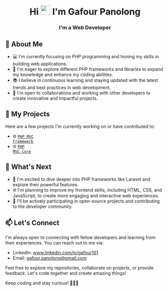 <h1 align="center">Hi <img src="https://raw.githubusercontent.com/iampavangandhi/iampavangandhi/master/gifs/Hi.gif" width="30px"> I'm Gafour Panolong</h1>

<h3 align="center">I'm a Web Developer</h3>


## 🌱 About Me

- 💻 I'm currently focusing on PHP programming and honing my skills in building web applications.
- 🌟 I'm eager to explore different PHP frameworks and libraries to expand my knowledge and enhance my coding abilities.
- 📚 I believe in continuous learning and staying updated with the latest trends and best practices in web development.
- 👯 I'm open to collaborations and working with other developers to create innovative and impactful projects.

## 🚀 My Projects

Here are a few projects I'm currently working on or have contributed to:

- 🌐 <code>[PHP MVC Framework](https://github.com/Gafour101/PHP-MVC-Framework)</code>
- 🌐 <code>[PHP MVC Core](https://github.com/Gafour101/gaf-php-mvc-core)</code>


## 🔭 What's Next

- 📖 I'm excited to dive deeper into PHP frameworks like Laravel and explore their powerful features.
- 🌐 I'm planning to improve my frontend skills, including HTML, CSS, and JavaScript, to create more engaging and interactive web experiences.
- 🌟 I'll be actively participating in open-source projects and contributing to the developer community.


## 📫 Let's Connect

I'm always open to connecting with fellow developers and learning from their experiences. You can reach out to me via:

- LinkedIn: www.linkedin.com/in/gafour101
- Email: gafour.panolong@gmail.com

Feel free to explore my repositories, collaborate on projects, or provide feedback. Let's code together and create amazing things!

Keep coding and stay curious! 👩‍💻🔥
